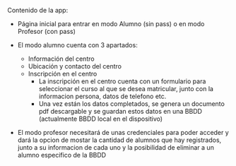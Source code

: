 Contenido de la app:
 - Página inicial para entrar en modo Alumno (sin pass) o en modo Profesor (con pass)
 - El modo alumno cuenta con 3 apartados:
     * Información del centro
     * Ubicación y contacto del centro
     * Inscripción en el centro
       - La inscripción en el centro cuenta con un formulario para seleccionar el curso al
         que se desea matricular, junto con la informacion persona, datos de telefono etc.
       - Una vez están los datos completados, se genera un documento pdf descargable y se
         guardan estos datos en una BBDD (actualmente BBDD local en el dispositivo)

- El modo profesor necesitará de unas credenciales para poder acceder y dará la opcion de mostar
  la cantidad de alumnos que hay registrados, junto a su informacion de cada uno y la posibilidad
  de eliminar a un alumno especifico de la BBDD
